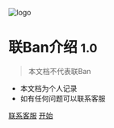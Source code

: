 <!-- _coverpage.md -->

![logo](http://p.qlogo.cn/gh/747413170/747413170/100/)

# 联Ban介绍 <small>1.0</small>

> 本文档不代表联Ban

- 本文档为个人记录
- 如有任何问题可以联系客服

[联系客服](http://wpa.qq.com/msgrd?v=3&uin=2100690024&site=qq&menu=yes)
[开始](#关于)
